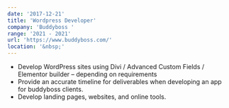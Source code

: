 ```yaml
---
date: '2017-12-21'
title: 'Wordpress Developer'
company: 'Buddyboss '
range: '2021 - 2021'
url: 'https://www.buddyboss.com/'
location: '&nbsp;'
---
```


- Develop WordPress sites using Divi / Advanced Custom Fields / Elementor builder – depending on requirements
- Provide an accurate timeline for deliverables when developing an app for buddyboss clients.
- Develop landing pages, websites, and online tools.
